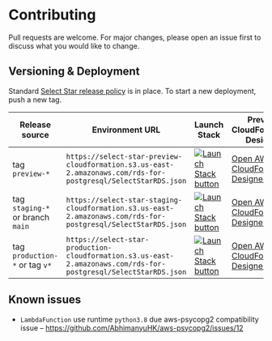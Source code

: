 # Contributing

Pull requests are welcome. For major changes, please open an issue first to discuss what you would like to change.

## Versioning & Deployment

Standard [Select Star release policy](https://www.notion.so/selectstarhq/Deployments-Releasing-to-production-82a4a119a0e8411aaa31e271b2a1b44d) is in place. To start a new deployment, push a new tag.

| Release source                   | Environment URL                                                                                                  | Launch Stack | Preview CloudFormation Designer |
|----------------------------------|------------------------------------------------------------------------------------------------------------------| -------------| --------------------------------|
| tag `preview-*`                  | `https://select-star-preview-cloudformation.s3.us-east-2.amazonaws.com/rds-for-postgresql/SelectStarRDS.json`    | [![Launch Stack button](https://samdengler.github.io/cloudformation-launch-stack-button-svg/images/launch-stack.svg)](https://us-east-2.console.aws.amazon.com/cloudformation/home?region=us-east-2#/stacks/create/review?templateURL=https://select-star-preview-cloudformation.s3.us-east-2.amazonaws.com/rds-for-postgresql/SelectStarRDS.json&stackName=SelectStarRDSIntegration&param_IamPrincipal=arn:aws:iam::591617137652:root&param_ExternalId=XXXXX) | [Open AWS CloudFormation Designer](https://console.aws.amazon.com/cloudformation/designer/home?templateUrl=https://select-star-preview-cloudformation.s3.us-east-2.amazonaws.com/rds-for-postgresql/SelectStarRDS.json&region=us-east-2)
| tag `staging-*` or branch `main` | `https://select-star-staging-cloudformation.s3.us-east-2.amazonaws.com/rds-for-postgresql/SelectStarRDS.json`    | [![Launch Stack button](https://samdengler.github.io/cloudformation-launch-stack-button-svg/images/launch-stack.svg)](https://us-east-2.console.aws.amazon.com/cloudformation/home?region=us-east-2#/stacks/create/review?templateURL=https://select-star-staging-cloudformation.s3.us-east-2.amazonaws.com/rds-for-postgresql/SelectStarRDS.json&stackName=SelectStarRDSIntegration&param_IamPrincipal=arn:aws:iam::591617137652:root&param_ExternalId=XXXXX) | [Open AWS CloudFormation Designer](https://console.aws.amazon.com/cloudformation/designer/home?templateUrl=https://select-star-staging-cloudformation.s3.us-east-2.amazonaws.com/rds-for-postgresql/SelectStarRDS.json&region=us-east-2)
| tag `production-*` or tag `v*`   | `https://select-star-production-cloudformation.s3.us-east-2.amazonaws.com/rds-for-postgresql/SelectStarRDS.json` | [![Launch Stack button](https://samdengler.github.io/cloudformation-launch-stack-button-svg/images/launch-stack.svg)](https://us-east-2.console.aws.amazon.com/cloudformation/home?region=us-east-2#/stacks/create/review?templateURL=https://select-star-production-cloudformation.s3.us-east-2.amazonaws.com/rds-for-postgresql/SelectStarRDS.json&stackName=SelectStarRDSIntegration&param_IamPrincipal=arn:aws:iam::591617137652:root&param_ExternalId=XXXXX) | [Open AWS CloudFormation Designer](https://console.aws.amazon.com/cloudformation/designer/home?templateUrl=https://select-star-production-cloudformation.s3.us-east-2.amazonaws.com/rds-for-postgresql/SelectStarRDS.json&region=us-east-2)

## Known issues

* `LambdaFunction` use runtime `python3.8` due aws-psycopg2 compatibility issue – https://github.com/AbhimanyuHK/aws-psycopg2/issues/12
